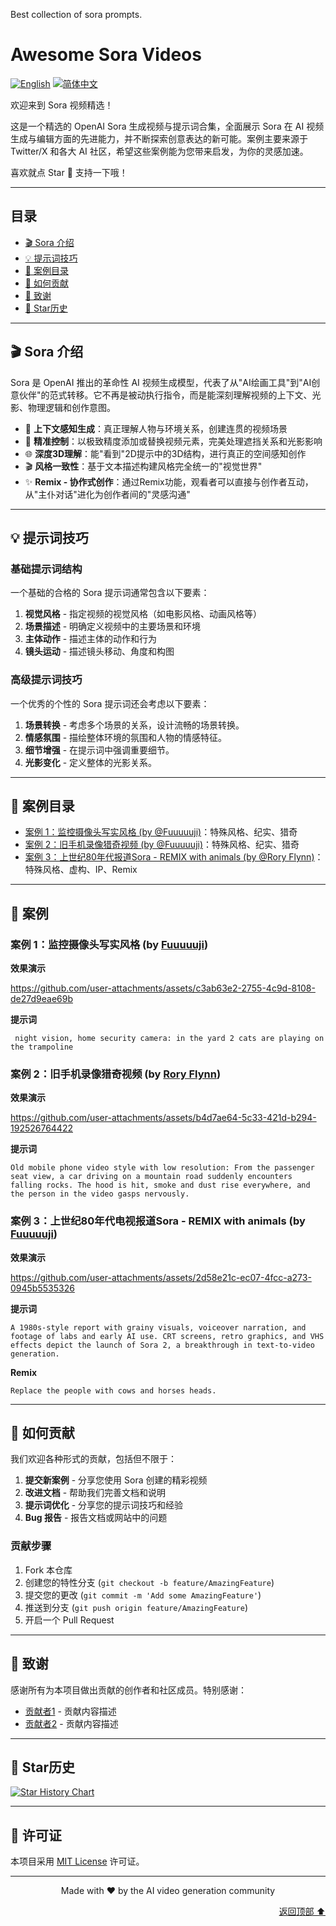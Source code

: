 Best collection of sora prompts.
<a id="readme-top"></a>
# Awesome Sora Videos 

[![English](https://img.shields.io/badge/English-Click-yellow)](README_en.md)
[![简体中文](https://img.shields.io/badge/简体中文-点击查看-orange)](README.md)

欢迎来到 Sora 视频精选！

这是一个精选的 OpenAI Sora 生成视频与提示词合集，全面展示 Sora 在 AI 视频生成与编辑方面的先进能力，并不断探索创意表达的新可能。案例主要来源于 Twitter/X 和各大 AI 社区，希望这些案例能为您带来启发，为你的灵感加速。

喜欢就点 Star 🌟 支持一下哦！

---

<a id="table-of-contents"></a>
## 目录

- [🎬 Sora 介绍](#sora-intro)
- [💡 提示词技巧](#prompting-tips)
- [📖 案例目录](#cases-toc)
- [🤝 如何贡献](#how-to-contribute)
- [🙏 致谢](#acknowledgements)
- [🌟 Star历史](#star-history)

---

<a id="sora-intro"></a>
## 🎬 Sora 介绍

Sora 是 OpenAI 推出的革命性 AI 视频生成模型，代表了从"AI绘画工具"到"AI创意伙伴"的范式转移。它不再是被动执行指令，而是能深刻理解视频的上下文、光影、物理逻辑和创作意图。

- 🎯 **上下文感知生成**：真正理解人物与环境关系，创建连贯的视频场景
- 🔧 **精准控制**：以极致精度添加或替换视频元素，完美处理遮挡关系和光影影响  
- 🌐 **深度3D理解**：能"看到"2D提示中的3D结构，进行真正的空间感知创作
- 🎬 **风格一致性**：基于文本描述构建风格完全统一的"视觉世界"
- ✨ **Remix - 协作式创作**：通过Remix功能，观看者可以直接与创作者互动，从"主仆对话"进化为创作者间的"灵感沟通"

<a id="other-models-intro"></a>

---
<a id="prompting-tips"></a>
## 💡 提示词技巧

### 基础提示词结构

一个基础的合格的 Sora 提示词通常包含以下要素：

1. **视觉风格** - 指定视频的视觉风格（如电影风格、动画风格等）
2. **场景描述** - 明确定义视频中的主要场景和环境
3. **主体动作** - 描述主体的动作和行为
4. **镜头运动** - 描述镜头移动、角度和构图

### 高级提示词技巧

一个优秀的个性的 Sora 提示词还会考虑以下要素：
1. **场景转换** - 考虑多个场景的关系，设计流畅的场景转换。
2. **情感氛围** - 描绘整体环境的氛围和人物的情感特征。
3. **细节增强** - 在提示词中强调重要细节。
4. **光影变化** - 定义整体的光影关系。

---

<a id="cases-toc"></a>
## 📖 案例目录

*   [案例 1：监控摄像头写实风格 (by @Fuuuuuji)](#cases-1)：特殊风格、纪实、猎奇
*   [案例 2：旧手机录像猎奇视频 (by @Fuuuuuji)](#cases-2)：特殊风格、纪实、猎奇
*   [案例 3：上世纪80年代报道Sora - REMIX with animals (by @Rory Flynn)](#cases-3)：特殊风格、虚构、IP、Remix

---

<a id="cases"></a>
## 🧩 案例

<a id="cases-1"></a>
### 案例 1：监控摄像头写实风格 (by [Fuuuuuji](https://github.com/Fuuuuuji))
**效果演示**

https://github.com/user-attachments/assets/c3ab63e2-2755-4c9d-8108-de27d9eae69b

**提示词**

```plaintext
 night vision, home security camera: in the yard 2 cats are playing on the trampoline
```

<a id="cases-2"></a>
### 案例 2：旧手机录像猎奇视频 (by [Rory Flynn](https://x.com/Ror_Fly/status/1974173242014249314))
**效果演示**

https://github.com/user-attachments/assets/b4d7ae64-5c33-421d-b294-192526764422


**提示词**

```plaintext
Old mobile phone video style with low resolution: From the passenger seat view, a car driving on a mountain road suddenly encounters falling rocks. The hood is hit, smoke and dust rise everywhere, and the person in the video gasps nervously.
```

<a id="cases-3"></a>
### 案例 3：上世纪80年代电视报道Sora - REMIX with animals (by [Fuuuuuji](https://github.com/Fuuuuuji))
**效果演示**

https://github.com/user-attachments/assets/2d58e21c-ec07-4fcc-a273-0945b5535326


**提示词**

```plaintext
A 1980s-style report with grainy visuals, voiceover narration, and footage of labs and early AI use. CRT screens, retro graphics, and VHS effects depict the launch of Sora 2, a breakthrough in text-to-video generation.
```

**Remix**

```plaintext
Replace the people with cows and horses heads.
```

---

<a id="how-to-contribute"></a>
## 🤝 如何贡献

我们欢迎各种形式的贡献，包括但不限于：

1. **提交新案例** - 分享您使用 Sora 创建的精彩视频
2. **改进文档** - 帮助我们完善文档和说明
3. **提示词优化** - 分享您的提示词技巧和经验
4. **Bug 报告** - 报告文档或网站中的问题

### 贡献步骤

1. Fork 本仓库
2. 创建您的特性分支 (`git checkout -b feature/AmazingFeature`)
3. 提交您的更改 (`git commit -m 'Add some AmazingFeature'`)
4. 推送到分支 (`git push origin feature/AmazingFeature`)
5. 开启一个 Pull Request

---

<a id="acknowledgements"></a>
## 🙏 致谢

感谢所有为本项目做出贡献的创作者和社区成员。特别感谢：

- [贡献者1](https://github.com/contributor1) - 贡献内容描述
- [贡献者2](https://github.com/contributor2) - 贡献内容描述

---

<a id="star-history"></a>
## 🌟 Star历史

<a href="https://www.star-history.com/#Fuuuuuji/awesome_sora&Timeline">
 <picture>
   <source media="(prefers-color-scheme: dark)" srcset="https://api.star-history.com/svg?repos=Fuuuuuji/awesome_sora&type=Timeline&theme=dark" />
   <source media="(prefers-color-scheme: light)" srcset="https://api.star-history.com/svg?repos=Fuuuuuji/awesome_sora&type=Timeline" />
   <img alt="Star History Chart" src="https://api.star-history.com/svg?repos=Fuuuuuji/awesome_sora&type=Timeline" />
 </picture>
</a>

---

## 📄 许可证

本项目采用 [MIT License](LICENSE) 许可证。

---

<p align="center">Made with ❤️ by the AI video generation community</p>

<p align="right"><a href="#readme-top">返回顶部 ⬆️</a></p>
